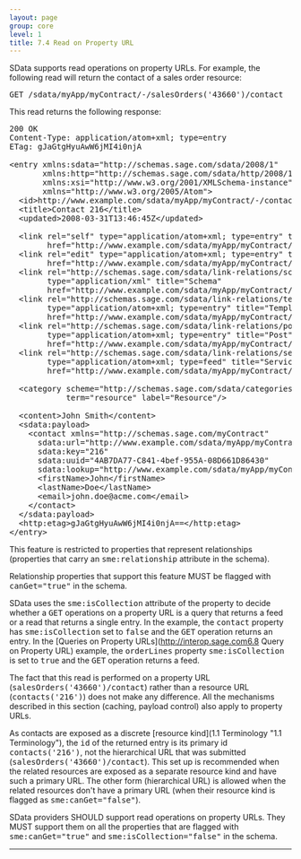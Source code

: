 ```yaml
---
layout: page
group: core
level: 1
title: 7.4 Read on Property URL
---
```


SData supports read operations on property URLs. For example, the following
read will return the&nbsp;contact of a sales order resource:

<pre>GET /sdata/myApp/myContract/-/salesOrders('43660')/contact</pre>

This read returns the following&nbsp;response:

<pre>200 OK
Content-Type: application/atom+xml; type=entry
ETag: gJaGtgHyuAwW6jMI4i0njA
&nbsp;
&lt;entry xmlns:sdata="http://schemas.sage.com/sdata/2008/1" 
       xmlns:http="http://schemas.sage.com/sdata/http/2008/1" 
       xmlns:xsi="http://www.w3.org/2001/XMLSchema-instance"
&nbsp;&nbsp;&nbsp;&nbsp;&nbsp;  xmlns="http://www.w3.org/2005/Atom"&gt;
&nbsp; &lt;id&gt;http://www.example.com/sdata/myApp/myContract/-/contact('216')&lt;/id&gt;
&nbsp; &lt;title&gt;Contact 216&lt;/title&gt;
&nbsp; &lt;updated&gt;2008-03-31T13:46:45Z&lt;/updated&gt;

&nbsp; &lt;link rel="self" type="application/atom+xml; type=entry" title="Refresh" 
        href="http://www.example.com/sdata/myApp/myContract/-/contact('216')" /&gt;
&nbsp; &lt;link rel="edit" type="application/atom+xml; type=entry" title="Edit" 
        href="http://www.example.com/sdata/myApp/myContract/-/contact('216')" /&gt;
&nbsp; &lt;link rel="http://schemas.sage.com/sdata/link-relations/schema" 
&nbsp;&nbsp;&nbsp;&nbsp;&nbsp;&nbsp;&nbsp; type="application/xml" title="Schema" 
&nbsp;&nbsp;&nbsp;&nbsp;&nbsp;&nbsp;&nbsp; href="http://www.example.com/sdata/myApp/myContract/-/contacts/$schema?version=5" /&gt;
&nbsp; &lt;link rel="http://schemas.sage.com/sdata/link-relations/template" 
&nbsp;&nbsp;&nbsp;&nbsp;&nbsp;&nbsp;&nbsp; type="application/atom+xml; type=entry" title="Template" 
&nbsp;&nbsp;&nbsp;&nbsp;&nbsp;&nbsp;&nbsp; href="http://www.example.com/sdata/myApp/myContract/-/contacts/$template" /&gt;
&nbsp; &lt;link rel="http://schemas.sage.com/sdata/link-relations/post" 
&nbsp;&nbsp;&nbsp;&nbsp;&nbsp;&nbsp;&nbsp; type="application/atom+xml; type=entry" title="Post" 
&nbsp;&nbsp;&nbsp;&nbsp;&nbsp;&nbsp;&nbsp; href="http://www.example.com/sdata/myApp/myContract/-/contacts" /&gt;
&nbsp; &lt;link rel="http://schemas.sage.com/sdata/link-relations/service" 
&nbsp;&nbsp;&nbsp;&nbsp;&nbsp;&nbsp;&nbsp; type="application/atom+xml; type=feed" title="Service" 
&nbsp;&nbsp;&nbsp;&nbsp;&nbsp;&nbsp;&nbsp; href="http://www.example.com/sdata/myApp/myContract/-/contacts/$service" /&gt;

  &lt;category scheme="http://schemas.sage.com/sdata/categories" 
            term="resource" label="Resource"/&gt;

&nbsp; &lt;content&gt;John Smith&lt;/content&gt;
  &lt;sdata:payload&gt;
&nbsp;   &lt;contact xmlns="http://schemas.sage.com/myContract"
      sdata:url="http://www.example.com/sdata/myApp/myContract/-/contacts('216')" 
      sdata:key="216" 
      sdata:uuid="4AB7DA77-C841-4bef-955A-08D661D86430"
      sdata:lookup="http://www.example.com/sdata/myApp/myContract/-/contacts"&gt;
      &lt;firstName&gt;John&lt;/firstName&gt;
      &lt;lastName&gt;Doe&lt;/lastName&gt;
      &lt;email&gt;john.doe@acme.com&lt;/email&gt;
    &lt;/contact&gt;
  &lt;/sdata:payload&gt;
&nbsp; &lt;http:etag&gt;gJaGtgHyuAwW6jMI4i0njA==&lt;/http:etag&gt;
&lt;/entry&gt;</pre>

This feature is restricted to properties that represent relationships
(properties that carry an <tt>sme:relationship</tt> attribute in the schema).

Relationship properties that support this feature MUST be flagged with
<tt>canGet="true"</tt> in the schema.

SData uses the <tt>sme:isCollection</tt> attribute of the property to decide
whether a <tt>GET</tt> operations on a property URL is a query that returns a
feed or a read that returns a single entry. In the example, the <tt>contact</tt>
property has <tt>sme:isCollection</tt> set to <tt>false</tt> and the
<tt>GET</tt> operation returns an entry. In the
[Queries on
Property URLs](http://interop.sage.com6.8 Query on Property URL) example, the <tt>orderLines</tt>
property&nbsp;<tt>sme:isCollection</tt> is set to&nbsp;<tt>true</tt> and the <tt>GET</tt>
operation returns a&nbsp;feed.

The fact that this read is performed on a property URL
(<tt>salesOrders('43660')/contact</tt>) rather than a resource URL
(<tt>contacts('216')</tt>) does not make any difference. All the mechanisms
described in this section (caching, payload control) also apply to property
URLs.

As contacts are exposed as a discrete [resource
kind](1.1 Terminology "1.1 Terminology"), the <tt>id</tt> of the returned entry is its primary id
<tt>contacts('216')</tt>, not the hierarchical URL that was submitted
(<tt>salesOrders('43660')/contact</tt>). This set up is&nbsp;recommended&nbsp;when the
related resources are exposed as a separate resource kind and have such a
primary URL. The other form (hierarchical URL) is&nbsp;allowed when the related
resources don't have a primary URL (when their resource kind is flagged as
<tt>sme:canGet="false"</tt>).

SData providers SHOULD support read operations on property URLs.
They MUST support them on all the properties that are flagged with
<tt>sme:canGet="true"</tt> and <tt>sme:isCollection="false"</tt> in the schema.

* * *
